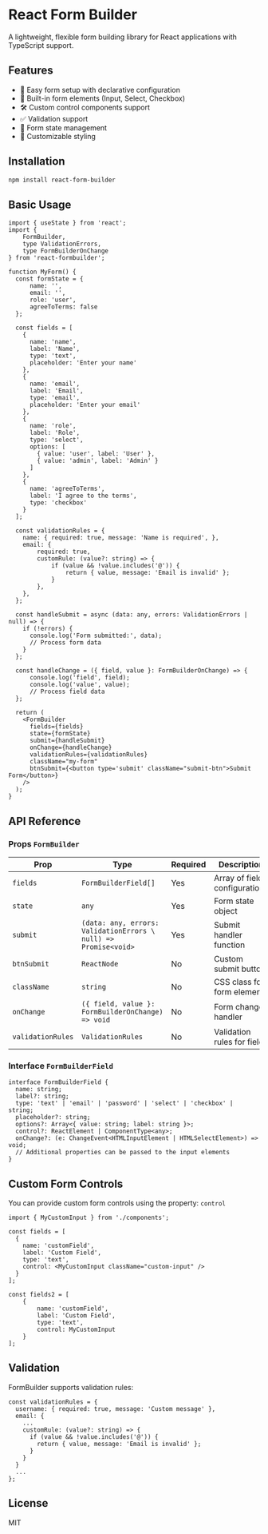 # React Form Builder

A lightweight, flexible form building library for React applications with TypeScript support.

## Features

- 🔧 Easy form setup with declarative configuration
- 🧩 Built-in form elements (Input, Select, Checkbox)
- 🛠 Custom control components support
- ✅ Validation support
- 🔄 Form state management
- 🎨 Customizable styling

## Installation

```bash
npm install react-form-builder
```
## Basic Usage

```tsx
import { useState } from 'react';
import { 
    FormBuilder, 
    type ValidationErrors, 
    type FormBuilderOnChange 
} from 'react-formbuilder';

function MyForm() {
  const formState = {
      name: '',
      email: '',
      role: 'user',
      agreeToTerms: false
  };

  const fields = [
    {
      name: 'name',
      label: 'Name',
      type: 'text',
      placeholder: 'Enter your name'
    },
    {
      name: 'email',
      label: 'Email',
      type: 'email',
      placeholder: 'Enter your email'
    },
    {
      name: 'role',
      label: 'Role',
      type: 'select',
      options: [
        { value: 'user', label: 'User' },
        { value: 'admin', label: 'Admin' }
      ]
    },
    {
      name: 'agreeToTerms',
      label: 'I agree to the terms',
      type: 'checkbox'
    }
  ];

  const validationRules = {
    name: { required: true, message: 'Name is required', },
    email: { 
        required: true, 
        customRule: (value?: string) => {
            if (value && !value.includes('@')) {
                return { value, message: 'Email is invalid' };
            }
        },
    },
  };

  const handleSubmit = async (data: any, errors: ValidationErrors | null) => {
    if (!errors) {
      console.log('Form submitted:', data);
      // Process form data
    }
  };

  const handleChange = ({ field, value }: FormBuilderOnChange) => {
      console.log('field', field);
      console.log('value', value);
      // Process field data
  };

  return (
    <FormBuilder
      fields={fields}
      state={formState}
      submit={handleSubmit}
      onChange={handleChange}
      validationRules={validationRules}
      className="my-form"
      btnSubmit={<button type='submit' className="submit-btn">Submit Form</button>}
    />
  );
}

```
## API Reference
### Props `FormBuilder`

| Prop | Type                                                            | Required | Description |
| --- |-----------------------------------------------------------------| --- | --- |
| `fields` | `FormBuilderField[]`                                            | Yes | Array of field configurations |
| `state` | `any`                                                           | Yes | Form state object |
| `submit` | `(data: any, errors: ValidationErrors \ null) => Promise<void>` | Yes | Submit handler function |
| `btnSubmit` | `ReactNode`                                                     | No | Custom submit button |
| `className` | `string`                                                        | No | CSS class for form element |
| `onChange` | `({ field, value }: FormBuilderOnChange) => void`               | No | Form change handler |
| `validationRules` | `ValidationRules`                                               | No | Validation rules for fields |

### Interface `FormBuilderField`
```tsx
interface FormBuilderField {
  name: string;
  label?: string;
  type: 'text' | 'email' | 'password' | 'select' | 'checkbox' | string;
  placeholder?: string;
  options?: Array<{ value: string; label: string }>;
  control?: ReactElement | ComponentType<any>;
  onChange?: (e: ChangeEvent<HTMLInputElement | HTMLSelectElement>) => void;
  // Additional properties can be passed to the input elements
}
```

## Custom Form Controls
You can provide custom form controls using the property: `control`
```tsx
import { MyCustomInput } from './components';

const fields = [
  {
    name: 'customField',
    label: 'Custom Field',
    type: 'text',
    control: <MyCustomInput className="custom-input" />
  }
];

const fields2 = [
    {
        name: 'customField',
        label: 'Custom Field',
        type: 'text',
        control: MyCustomInput
    }
];

```

## Validation
FormBuilder supports validation rules:
```txs
const validationRules = {
  username: { required: true, message: 'Custom message' },
  email: {
    ...
    customRule: (value?: string) => {
      if (value && !value.includes('@')) {
        return { value, message: 'Email is invalid' };
      }
    }
  }
  ...
};
```
## License
MIT
